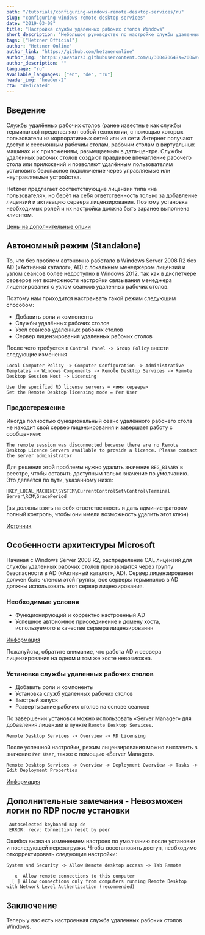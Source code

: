 ```yaml
---
path: "/tutorials/configuring-windows-remote-desktop-services/ru"
slug: "configuring-windows-remote-desktop-services"
date: "2019-03-08"
title: "Настройка службы удаленных рабочих столов Windows"
short_description: "Небольшое руководство по настройке службы удаленных рабочих столов Windows."
tags: ["Hetzner Official"]
author: "Hetzner Online"
author_link: "https://github.com/hetzneronline"
author_img: "https://avatars3.githubusercontent.com/u/30047064?s=200&v=4"
author_description: ""
language: "ru"
available_languages: ["en", "de", "ru"]
header_img: "header-2"
cta: "dedicated"
---
```


## Введение

Службы удалённых рабочих столов (ранее известные как службы терминалов) представляют собой технологии, с помощью которых пользователи из корпоративных сетей или из сети Интернет получают доступ к сессионным рабочим столам, рабочим столам в виртуальных машинах и к приложениям, размещаемым в дата-центре. Службы удалённых рабочих столов создают правдивое впечатление рабочего стола или приложений и позволяют удалённым пользователям установить безопасное подключение через управляемые или неуправляемые устройства.

Hetzner предлагает соответствующие лицензии типа «на пользователя», но берёт на себя ответственность только за добавление лицензий и активацию сервера лицензирования.
Поэтому установка необходимых ролей и их настройка должна быть заранее выполнена клиентом.

[Цены на дополнительные опции](https://docs.hetzner.com/robot/general/pricing/price-list-for-additional-products/#other)

## Автономный режим (Standalone)

То, что без проблем автономно работало в Windows Server 2008 R2 без AD («Активный каталог», AD) с локальным менеджером лицензий и узлом сеансов более недоступно в Windows 2012, так как в диспетчере серверов нет возможности настройки связывания менеджера лицензирования с узлом сеансов удаленных рабочих столов.

Поэтому нам приходится настраивать такой режим следующим способом:

* Добавить роли и компоненты
* Службы удалённых рабочих столов
* Узел сеансов удаленных рабочих столов
* Сервер лицензирования удаленных рабочих столов

После чего требуется в `Control Panel -> Group Policy` внести следующие изменения

```text
Local Computer Policy -> Computer Configuration -> Administrative Templates -> Windows Components -> Remote Desktop Services -> Remote Desktop Session Host -> Licensing
```

```text
Use the specified RD license servers = <имя сервера>
Set the Remote Desktop licensing mode = Per User
```

### Предостережение

Иногда полностью функциональный сеанс удалённого рабочего стола не находит свой сервер лицензирования и завершает работу с сообщением:

```text
The remote session was disconnected because there are no Remote Desktop Licence Servers available to provide a licence. Please contact the server administrator
```

Для решения этой проблемы нужно удалить значение `REG_BINARY` в реестре, чтобы оставить доступным только значение по умолчанию. Это делается по пути, указанному ниже:

`HKEY_LOCAL_MACHINE\SYSTEM\CurrentControlSet\Control\Terminal Server\RCM\GracePeriod`

(вы должны взять на себя ответственность и дать администраторам полный контроль, чтобы они имели возможность удалить этот ключ)

[Источник](http://www.360ict.nl/blog/no-remote-desktop-licence-server-availible-on-rd-session-host-server-2012/)

## Особенности архитектуры Microsoft

Начиная с Windows Server 2008 R2, распределение CAL лицензий для службы удаленных рабочих столов производится через группу безопасности в AD («Активный каталог», AD). Сервер лицензирования должен быть членом этой группы, все серверы терминалов в AD должны использовать этот сервер лицензирования.

### Необходимые условия

* Функционирующий и корректно настроенный AD
* Успешное автономное присоединение к домену хоста, используемого в качестве сервера лицензирования

[Информация](http://technet.microsoft.com/en-us/library/dn283324.aspx)

Пожалуйста, обратите внимание, что работа AD и сервера лицензирования на одном и том же хосте невозможна.

### Установка службы удаленных рабочих столов

* Добавить роли и компоненты
* Установка служб удаленных рабочих столов
* Быстрый запуск
* Развертывание рабочих столов на основе сеансов

По завершении установки можно использовать «Server Manager» для добавления лицензий в пункте `Remote Desktop Services`.

`Remote Desktop Services -> Overview -> RD Licensing`

После успешной настройки, режим лицензирования можно выставить в значение `Per User`, также с помощью «Server Manager».

`Remote Desktop Services -> Overview -> Deployment Overview -> Tasks -> Edit Deployment Properties`

[Информация](http://www.microsoft.com/en-us/download/confirmation.aspx?id=29006)

## Дополнительные замечания - Невозможен логин по RDP после установки

```text
 Autoselected keyboard map de
 ERROR: recv: Connection reset by peer
 ```

Ошибка вызвана изменением настроек по умолчанию после установки и последующей перезагрузки. Чтобы восстановить доступ, необходимо откорректировать следующие настройки:

 `System and Security -> Allow Remote desktop access -> Tab Remote`

```text
   x  Allow remote connections to this computer
  [ ] Allow connections only from computers running Remote Desktop with Network Level Authentication (recommended)
  ```

## Заключение

Теперь у вас есть настроенная служба удаленных рабочих столов Windows.
